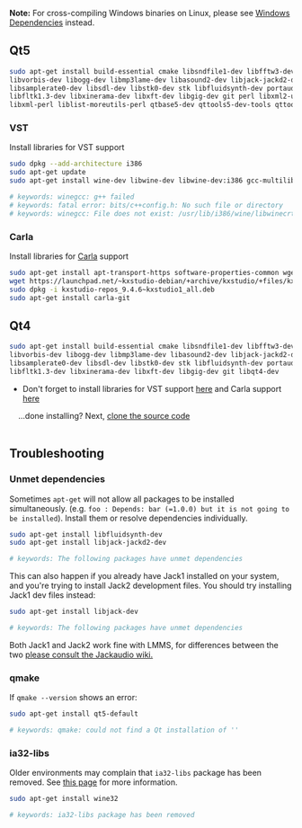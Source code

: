 **Note:** For cross-compiling Windows binaries on Linux, please see [Windows Dependencies](dependencies-windows) instead.

## Qt5
```bash
sudo apt-get install build-essential cmake libsndfile1-dev libfftw3-dev \
libvorbis-dev libogg-dev libmp3lame-dev libasound2-dev libjack-jackd2-dev \
libsamplerate0-dev libsdl-dev libstk0-dev stk libfluidsynth-dev portaudio19-dev \
libfltk1.3-dev libxinerama-dev libxft-dev libgig-dev git perl libxml2-utils \
libxml-perl liblist-moreutils-perl qtbase5-dev qttools5-dev-tools qttools5-dev
```

### VST
Install libraries for VST support
```bash
sudo dpkg --add-architecture i386
sudo apt-get update
sudo apt-get install wine-dev libwine-dev libwine-dev:i386 gcc-multilib g++-multilib

# keywords: winegcc: g++ failed
# keywords: fatal error: bits/c++config.h: No such file or directory
# keywords: winegcc: File does not exist: /usr/lib/i386/wine/libwinecrt0.a
```

### Carla

Install libraries for [Carla](http://kxstudio.linuxaudio.org/Applications:Carla) support
```bash
sudo apt-get install apt-transport-https software-properties-common wget
wget https://launchpad.net/~kxstudio-debian/+archive/kxstudio/+files/kxstudio-repos_9.4.6~kxstudio1_all.deb
sudo dpkg -i kxstudio-repos_9.4.6~kxstudio1_all.deb
sudo apt-get install carla-git
```

## Qt4
```bash
sudo apt-get install build-essential cmake libsndfile1-dev libfftw3-dev \
libvorbis-dev libogg-dev libmp3lame-dev libasound2-dev libjack-jackd2-dev \
libsamplerate0-dev libsdl-dev libstk0-dev stk libfluidsynth-dev portaudio19-dev \
libfltk1.3-dev libxinerama-dev libxft-dev libgig-dev git libqt4-dev 
```

 * Don't forget to install libraries for VST support [here](#vst) and Carla support [here](#carla)

&nbsp;&nbsp;&nbsp;&nbsp;...done installing?  Next, [clone the source code](Compiling#clone-source-code)
<br><!-- End Section--><br>

## Troubleshooting

### Unmet dependencies
Sometimes `apt-get` will not allow all packages to be installed simultaneously. (e.g. `foo : Depends: bar (=1.0.0) but it is not going to be installed`).  Install them or resolve dependencies individually.
```bash
sudo apt-get install libfluidsynth-dev
sudo apt-get install libjack-jackd2-dev

# keywords: The following packages have unmet dependencies
```

This can also happen if you already have Jack1 installed on your system, and you're trying to install Jack2 development files. You should try installing Jack1 dev files instead:
```bash
sudo apt-get install libjack-dev

# keywords: The following packages have unmet dependencies
```

Both Jack1 and Jack2 work fine with LMMS, for differences between the two [please consult the Jackaudio wiki.](https://github.com/jackaudio/jackaudio.github.com/wiki/Q_difference_jack1_jack2)

### qmake
If `qmake --version` shows an error:
```bash
sudo apt-get install qt5-default

# keywords: qmake: could not find a Qt installation of ''
```


### ia32-libs
Older environments may complain that `ia32-libs` package has been removed.  See [this page](http://askubuntu.com/a/107249/412004) for more information.
```bash
sudo apt-get install wine32

# keywords: ia32-libs package has been removed
```